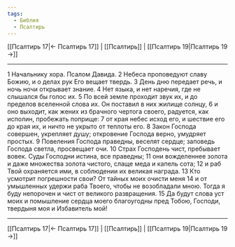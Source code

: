 ```yaml
---
tags:
  - Библия
  - Псалтирь
---
```

[[Псалтирь 17|← Псалтирь 17]] | [[Псалтирь]] | [[Псалтирь 19|Псалтирь 19 →]]

---
1 Начальнику хора. Псалом Давида.
2 Небеса проповедуют славу Божию, и о делах рук Его вещает твердь.
3 День дню передает речь, и ночь ночи открывает знание.
4 Нет языка, и нет наречия, где не слышался бы голос их.
5 По всей земле проходит звук их, и до пределов вселенной слова их. Он поставил в них жилище солнцу,
6 и оно выходит, как жених из брачного чертога своего, радуется, как исполин, пробежать поприще:
7 от края небес исход его, и шествие его до края их, и ничто не укрыто от теплоты его.
8 Закон Господа совершен, укрепляет душу; откровение Господа верно, умудряет простых.
9 Повеления Господа праведны, веселят сердце; заповедь Господа светла, просвещает очи.
10 Страх Господень чист, пребывает вовек. Суды Господни истина, все праведны;
11 они вожделеннее золота и даже множества золота чистого, слаще меда и капель сота;
12 и раб Твой охраняется ими, в соблюдении их великая награда.
13 Кто усмотрит погрешности свои? От тайных моих очисти меня
14 и от умышленных удержи раба Твоего, чтобы не возобладали мною. Тогда я буду непорочен и чист от великого развращения.
15 Да будут слова уст моих и помышление сердца моего благоугодны пред Тобою, Господи, твердыня моя и Избавитель мой!

---
[[Псалтирь 17|← Псалтирь 17]] | [[Псалтирь]] | [[Псалтирь 19|Псалтирь 19 →]]